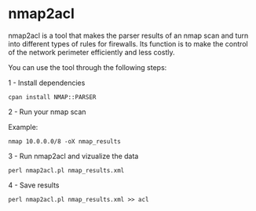 nmap2acl
========

nmap2acl is a tool that makes the parser results of an nmap scan and turn into different types of rules for firewalls. Its function is to make the control of the network perimeter efficiently and less costly.


You can use the tool through the following steps:


1 - Install dependencies

    cpan install NMAP::PARSER


2 - Run your nmap scan

Example:

    nmap 10.0.0.0/8 -oX nmap_results


3 - Run nmap2acl and vizualize the data

    perl nmap2acl.pl nmap_results.xml


4 - Save results

    perl nmap2acl.pl nmap_results.xml >> acl

